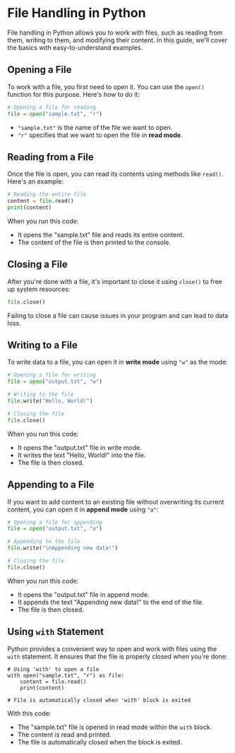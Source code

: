 # File Handling in Python
 
File handling in Python allows you to work with files, such as reading from them, writing to them, and modifying their content. In this guide, we'll cover the basics with easy-to-understand examples.

## Opening a File

To work with a file, you first need to open it. You can use the `open()` function for this purpose. Here's how to do it:

```python
# Opening a file for reading
file = open("sample.txt", "r")
```

- `"sample.txt"` is the name of the file we want to open.
- `"r"` specifies that we want to open the file in **read mode**.

## Reading from a File

Once the file is open, you can read its contents using methods like `read()`. Here's an example:

```python
# Reading the entire file
content = file.read()
print(content)
```

When you run this code:
- It opens the "sample.txt" file and reads its entire content.
- The content of the file is then printed to the console.

## Closing a File

After you're done with a file, it's important to close it using `close()` to free up system resources:

```python
file.close()
```

Failing to close a file can cause issues in your program and can lead to data loss.

## Writing to a File

To write data to a file, you can open it in **write mode** using `"w"` as the mode:

```python
# Opening a file for writing
file = open("output.txt", "w")

# Writing to the file
file.write("Hello, World!")

# Closing the file
file.close()
```

When you run this code:
- It opens the "output.txt" file in write mode.
- It writes the text "Hello, World!" into the file.
- The file is then closed.

## Appending to a File

If you want to add content to an existing file without overwriting its current content, you can open it in **append mode** using `"a"`:

```python
# Opening a file for appending
file = open("output.txt", "a")

# Appending to the file
file.write("\nAppending new data!")

# Closing the file
file.close()
```

When you run this code:
- It opens the "output.txt" file in append mode.
- It appends the text "Appending new data!" to the end of the file.
- The file is then closed.

## Using `with` Statement

Python provides a convenient way to open and work with files using the `with` statement. It ensures that the file is properly closed when you're done:

```
# Using 'with' to open a file
with open("sample.txt", "r") as file:
    content = file.read()
    print(content)

# File is automatically closed when 'with' block is exited
```

With this code:
- The "sample.txt" file is opened in read mode within the `with` block.
- The content is read and printed.
- The file is automatically closed when the block is exited.
